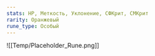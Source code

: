 ```yaml
---
stats: HP, Меткость, Уклонение, СФКрит, СМКрит
rarity: Оранжевый
rune_type: Особый
---
```

![[Temp/Placeholder_Rune.png]]
